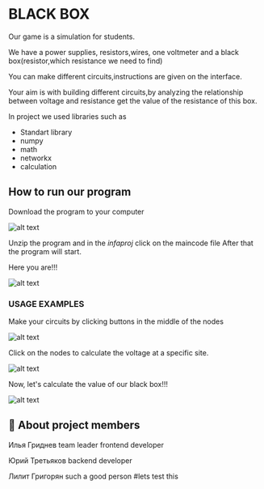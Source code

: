 
# BLACK BOX 
Our game is a simulation for students.

We have a power supplies, resistors,wires, one voltmeter and a black box(resistor,which resistance we need to find)

You can make different circuits,instructions are given on the interface․

Your aim is with building different circuits,by analyzing the relationship between voltage and resistance get the value of the resistance of this box.




In project we used libraries such as

- Standart library
- numpy
- math
- networkx
- calculation



## How to run our program

Download the program to your computer

![alt text](https://tlgur.com/d/gvboW1og)

Unzip the program and in the *infaproj* click on the maincode file After that the program will start.

Here you are!!!

![alt text](https://tlgur.com/d/g2Xwjoa8)




### USAGE EXAMPLES

Make your circuits by clicking buttons in the middle of the nodes

![alt text](https://tlgur.com/d/GW17KrL4)

Click on the nodes to calculate the voltage at a specific site.

![alt text](https://tlgur.com/d/GolPWLdg)


Now, let's calculate the value of our black box!!!

![alt text](https://tlgur.com/d/GZ3Par5g)



## 🚀 About project members
Илья Гриднев team leader frontend developer

Юрий Третьяков backend developer

Лилит Григорян such a good person
#lets test this
